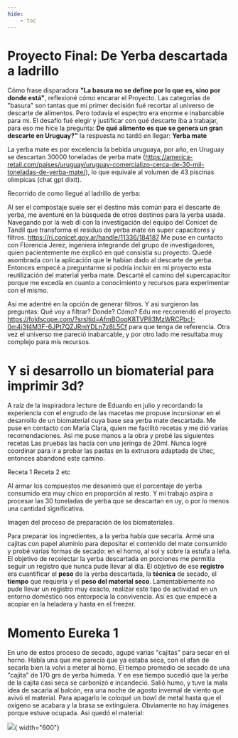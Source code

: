 ```yaml
---
hide:
    - toc
---
```


# Proyecto Final: De Yerba descartada a ladrillo 

Cómo frase disparadora **"La basura no se define por lo que es, sino por donde está"**, reflexioné cómo encarar el Proyecto. Las categorías de "basura" son tantas que mi primer decisión fué recortar al universo de descarte de alimentos. Pero todavía el espectro era enorme e inabarcable para mi. El desafío fué elegir y justificar con qué descarte iba a trabajar, para eso me hice la pregunta: **De qué alimento es que se genera un gran descarte en Uruguay?"** la respuesta no tardó en llegar: **Yerba mate** 

La yerba mate es por excelencia la bebida uruguaya, por año, en Uruguay se descartan 30000 toneladas de yerba mate (https://america-retail.com/paises/uruguay/uruguay-comercializo-cerca-de-30-mil-toneladas-de-yerba-mate/), lo que equivale al volumen de 43 piscinas olimpicas (chat gpt dixit).


Recorrido de como llegué al ladrillo de yerba:

Al ser el compostaje suele ser el destino más común para el descarte de yerba, me aventuré en la búsqueda de otros destinos para la yerba usada. Navegando por la web dí con la investigación del equipo del Conicet de Tandil que transforma el residuo de yerba mate en super capacitores y filtros. https://ri.conicet.gov.ar/handle/11336/184187
Me puse en cuntacto con Florencia Jerez, ingeniera integrande del grupo de investigadores, quien pacientemente me explicó en qué consistía su proyecto. Quedé asombrada con la aplicación que le habían dado al descarte de yerba. Entonces empecé a preguntarme si podría incluir en mi proyecto esta reutilización del material yerba mate. 
Descarté el camino del supercapacitor porque me excedía en cuanto a conocimiento y recursos para experimentar con el mismo. 

Así me adentré en la opción de generar filtros. Y así surgieron las preguntas: Qué voy a filtrar? Donde? Cómo?
Edu me recomendó el proyecto https://foldscope.com/?srsltid=AfmBOoqK8TVP83MzWRCPbcI-0m4j3f4M3F-6JPt7QZJRmYDLn7z8L5Cf para que tenga de referencia.
Otra vez el universo me pareció inabarcable, y por otro lado me resultaba muy complejo para mis recursos.


# Y si desarrollo un biomaterial para imprimir 3d?

A raíz de la inspiradora lecture de Eduardo en julio y recordando la experiencia con el engrudo de las macetas me propuse incursionar en el desarrollo de un biomaterial cuya base sea yerba mate descartada. Me puse en contacto con María Clara, quien me facilitó recetas y me dió varias recomendaciones. Asi me puse manos a la obra y probé las siguientes recetas
Las pruebas las hacía con una jeringa de 20ml. Nunca logré coordinar para ir a probar las pastas en la extrusora adaptada de Utec, entonces abandoné este camino.

Receta 1
Receta 2
etc

Al armar los compuestos me desanimó que el porcentaje de yerba consumido era muy chico en proporción al resto. Y mi trabajo aspira a procesar las 30 toneladas de yerba que se descartan en uy, o por lo menos una cantidad significativa.

Imagen del proceso de preparación de los biomateriales.

Para  preparar los ingredientes, a la yerba había que secarla. Armé una cajitas con papel aluminio para depositar el contenido del mate  consumido y probé varías formas de secado: en el horno, al sol y sobre la estufa a leña. 
El objetivo de recolectar la yerba descartada en porciones me permitía seguir un registro que nunca pude llevar al día. El objetivo de ese **registro** era cuantificar el **peso** de la yerba descartada, la **técnica** de secado, el **tiempo** que requería y el **peso del material seco**.
Lamentablemente no pude llevar un registro muy exacto, realizar este tipo de actividad en un entorno doméstico nos entorpecía la convivencia. Asi es que empecé a acopiar en la heladera y hasta en el freezer.


# Momento Eureka 1

En uno de estos proceso de secado, agupé varias "cajitas" para secar en el horno. Había una que me parecía que ya estaba seca, con el afan de secarla bien la volví a meter al horno. El tiempo promedio de secado de una "cajita" de 170 grs de yerba húmeda.
Y en ese tiempo sucedió que la yerba de la cajita casi seca se carbonizó e incandeció. Salió humo, y tuve la mala idea de sacarla al balcón, era una noche de agosto invernal de viento que avivó el material. Para apagarlo le coloqué un bowl de metal hasta que el oxigeno se acabara y la brasa se extinguiera. Obviamente no hay imágenes porque estuve ocupada.
Asi quedó el material:

![](../images/pf/1202408_yerba_carbon.jpg){ width="600"}
